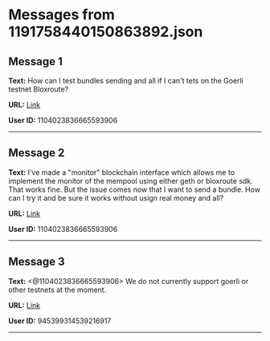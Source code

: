 # Messages from 1191758440150863892.json

## Message 1

**Text:** How can I test bundles sending and all if I can't tets on the Goerli testnet Bloxroute?

**URL:** [Link](https://discord.com/channels/638409433860407300/638411171233398824/1191758440150863892)

**User ID:** 1104023836665593906

---

## Message 2

**Text:** I've made a "monitor" blockchain interface which allows me to implement the monitor of the mempool using either geth or bloxroute sdk.
That works fine.
But the issue comes now that I want to send a bundle.
How can I try it and be sure it works without usign real money and all?

**URL:** [Link](https://discord.com/channels/638409433860407300/638411171233398824/1191758634816897095)

**User ID:** 1104023836665593906

---

## Message 3

**Text:** <@1104023836665593906> We do not currently support goerli or other testnets at the moment.

**URL:** [Link](https://discord.com/channels/638409433860407300/638411171233398824/1191766578249879613)

**User ID:** 945399314539216917

---

